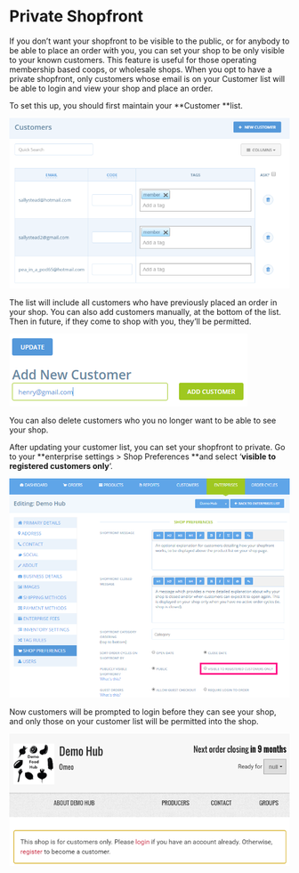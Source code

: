 # Private Shopfront

If you don’t want your shopfront to be visible to the public, or for anybody to be able to place an order with you, you can set your shop to be only visible to your known customers. This feature is useful for those operating membership based coops, or wholesale shops. When you opt to have a private shopfront, only customers whose email is on your Customer list will be able to login and view your shop and place an order.

To set this up, you should first maintain your **Customer **list.

![](/assets/37-PrivateShop-1-Customers_old.png)

The list will include all customers who have previously placed an order in your shop. You can also add customers manually, at the bottom of the list. Then in future, if they come to shop with you, they’ll be permitted.

![](/assets/37-PrivateShop-2-Add-new-customer_old.png)

You can also delete customers who you no longer want to be able to see your shop.

After updating your customer list, you can set your shopfront to private. Go to your **enterprise settings &gt; Shop Preferences **and select ‘**visible to registered customers only**‘.

![](/assets/37-PrivateShop-3-Registered-customers-only_old.png)

Now customers will be prompted to login before they can see your shop, and only those on your customer list will be permitted into the shop.

[](https://openfoodnetwork.org/wp-content/uploads/2016/04/Demo-login-required.png)

![](/assets/37-PrivateShop-4-Demo-login-required_old.png)

